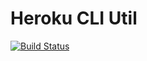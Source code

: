 Heroku CLI Util
===============

[![Build Status](https://travis-ci.org/heroku/heroku-cli-util.svg?branch=master)](https://travis-ci.org/heroku/heroku-cli-util)
